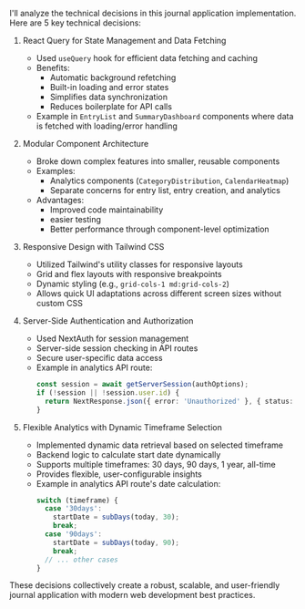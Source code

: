 


I'll analyze the technical decisions in this journal application implementation. Here are 5 key technical decisions:

1. React Query for State Management and Data Fetching
   - Used `useQuery` hook for efficient data fetching and caching
   - Benefits:
     - Automatic background refetching
     - Built-in loading and error states
     - Simplifies data synchronization
     - Reduces boilerplate for API calls
   - Example in `EntryList` and `SummaryDashboard` components where data is fetched with loading/error handling

2. Modular Component Architecture
   - Broke down complex features into smaller, reusable components
   - Examples:
     - Analytics components (`CategoryDistribution`, `CalendarHeatmap`)
     - Separate concerns for entry list, entry creation, and analytics
   - Advantages:
     - Improved code maintainability
     - easier testing
     - Better performance through component-level optimization

3. Responsive Design with Tailwind CSS
   - Utilized Tailwind's utility classes for responsive layouts
   - Grid and flex layouts with responsive breakpoints
   - Dynamic styling (e.g., `grid-cols-1 md:grid-cols-2`)
   - Allows quick UI adaptations across different screen sizes without custom CSS

4. Server-Side Authentication and Authorization
   - Used NextAuth for session management
   - Server-side session checking in API routes
   - Secure user-specific data access
   - Example in analytics API route:
     ```typescript
     const session = await getServerSession(authOptions);
     if (!session || !session.user.id) {
       return NextResponse.json({ error: 'Unauthorized' }, { status: 401 });
     }
     ```

5. Flexible Analytics with Dynamic Timeframe Selection
   - Implemented dynamic data retrieval based on selected timeframe
   - Backend logic to calculate start date dynamically
   - Supports multiple timeframes: 30 days, 90 days, 1 year, all-time
   - Provides flexible, user-configurable insights
   - Example in analytics API route's date calculation:
     ```typescript
     switch (timeframe) {
       case '30days':
         startDate = subDays(today, 30);
         break;
       case '90days':
         startDate = subDays(today, 90);
         break;
       // ... other cases
     }
     ```

These decisions collectively create a robust, scalable, and user-friendly journal application with modern web development best practices.
